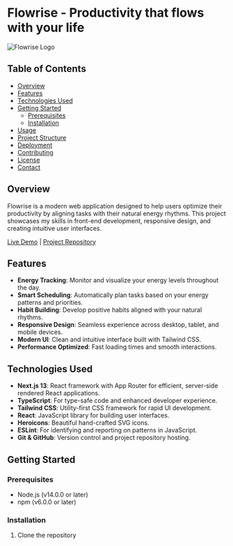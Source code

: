 # Flowrise - Productivity that flows with your life

![Flowrise Logo](public/logo.svg)

## Table of Contents
- [Overview](#overview)
- [Features](#features)
- [Technologies Used](#technologies-used)
- [Getting Started](#getting-started)
  - [Prerequisites](#prerequisites)
  - [Installation](#installation)
- [Usage](#usage)
- [Project Structure](#project-structure)
- [Deployment](#deployment)
- [Contributing](#contributing)
- [License](#license)
- [Contact](#contact)

## Overview

Flowrise is a modern web application designed to help users optimize their productivity by aligning tasks with their natural energy rhythms. This project showcases my skills in front-end development, responsive design, and creating intuitive user interfaces.

[Live Demo](https://your-flowrise-demo-link.com) | [Project Repository](https://github.com/your-username/flowrise)

## Features

- **Energy Tracking**: Monitor and visualize your energy levels throughout the day.
- **Smart Scheduling**: Automatically plan tasks based on your energy patterns and priorities.
- **Habit Building**: Develop positive habits aligned with your natural rhythms.
- **Responsive Design**: Seamless experience across desktop, tablet, and mobile devices.
- **Modern UI**: Clean and intuitive interface built with Tailwind CSS.
- **Performance Optimized**: Fast loading times and smooth interactions.

## Technologies Used

- **Next.js 13**: React framework with App Router for efficient, server-side rendered React applications.
- **TypeScript**: For type-safe code and enhanced developer experience.
- **Tailwind CSS**: Utility-first CSS framework for rapid UI development.
- **React**: JavaScript library for building user interfaces.
- **Heroicons**: Beautiful hand-crafted SVG icons.
- **ESLint**: For identifying and reporting on patterns in JavaScript.
- **Git & GitHub**: Version control and project repository hosting.

## Getting Started

### Prerequisites

- Node.js (v14.0.0 or later)
- npm (v6.0.0 or later)

### Installation

1. Clone the repository
